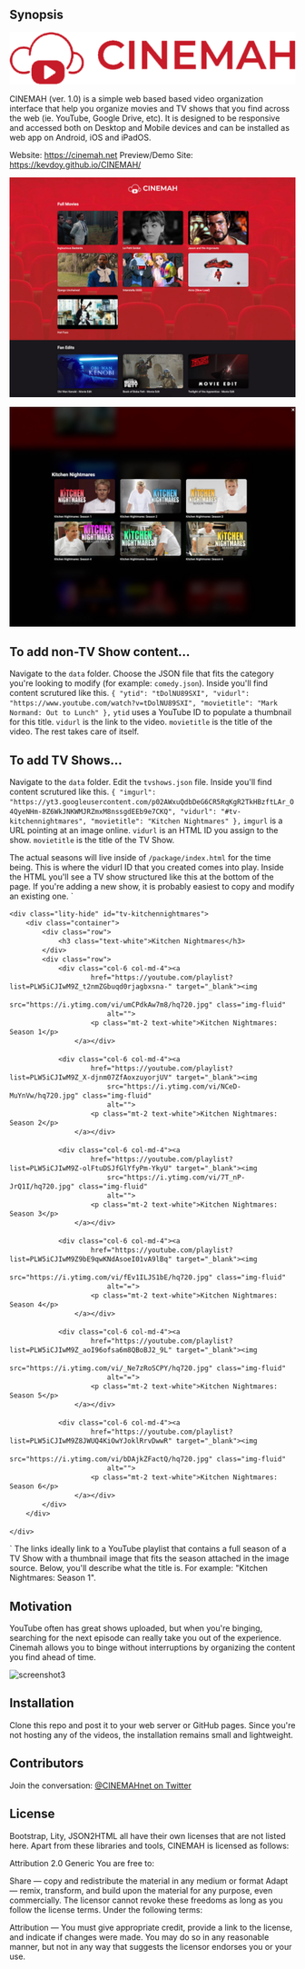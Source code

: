 ## Synopsis
![logo](https://raw.githubusercontent.com/KevDoy/CINEMAH/master/logo.png "CINEMAH logo")

CINEMAH (ver. 1.0) is a simple web based based video organization interface that help you organize movies and TV shows that you find across the web (ie. YouTube, Google Drive, etc). It is designed to be responsive and accessed both on Desktop and Mobile devices and can be installed as web app on Android, iOS and iPadOS.

Website: https://cinemah.net
Preview/Demo Site: https://kevdoy.github.io/CINEMAH/

![screenshot](https://raw.githubusercontent.com/KevDoy/CINEMAH/master/screenshot.jpg "CINEMAH Main Page")

![screenshot2](https://raw.githubusercontent.com/KevDoy/CINEMAH/master/screenshot2.jpg "CINEMAH TV Show Overlay")

## To add non-TV Show content...

Navigate to the `data` folder. Choose the JSON file that fits the category you're looking to modify (for example: `comedy.json`).
Inside you'll find content scrutured like this.
`{
		"ytid": "tDolNU89SXI",
        "vidurl": "https://www.youtube.com/watch?v=tDolNU89SXI",
        "movietitle": "Mark Normand: Out to Lunch"
	},`
`ytid` uses a YouTube ID to populate a thumbnail for this title. `vidurl` is the link to the video. `movietitle` is the title of the video.
The rest takes care of itself.

## To add TV Shows...

Navigate to the `data` folder. Edit the `tvshows.json` file. 
Inside you'll find content scrutured like this.
`{
		"imgurl": "https://yt3.googleusercontent.com/p02AWxuQdbDeG6CR5RqKgR2TkHBzftLAr_O4QyeNHm-8Z6WkJNKWMJRZmxM8nssgdEEb9e7CKQ",
        "vidurl": "#tv-kitchennightmares",
        "movietitle": "Kitchen Nightmares"
	},`
`imgurl` is a URL pointing at an image online. `vidurl` is an HTML ID you assign to the show. `movietitle` is the title of the TV Show.

The actual seasons will live inside of `/package/index.html` for the time being. This is where the vidurl ID that you created comes into play.
Inside the HTML you'll see a TV show structured like this at the bottom of the page. If you're adding a new show, it is probably easiest to copy and modify an existing one.
`
<!-- TV Show: Kitchen Nightmares -->
	<div class="lity-hide" id="tv-kitchennightmares">
		<div class="container">
			<div class="row">
				<h3 class="text-white">Kitchen Nightmares</h3>
			</div>
			<div class="row">
				<div class="col-6 col-md-4"><a
						href="https://youtube.com/playlist?list=PLW5iCJIwM9Z_t2nmZGbuqd0rjagbxsna-" target="_blank"><img
							src="https://i.ytimg.com/vi/umCPdkAw7m8/hq720.jpg" class="img-fluid"
							alt="">
						<p class="mt-2 text-white">Kitchen Nightmares: Season 1</p>
					</a></div>

				<div class="col-6 col-md-4"><a
						href="https://youtube.com/playlist?list=PLW5iCJIwM9Z_X-djnm07ZfAoxzuyorjUV" target="_blank"><img
							src="https://i.ytimg.com/vi/NCeD-MuYnVw/hq720.jpg" class="img-fluid"
							alt="">
						<p class="mt-2 text-white">Kitchen Nightmares: Season 2</p>
					</a></div>

				<div class="col-6 col-md-4"><a
						href="https://youtube.com/playlist?list=PLW5iCJIwM9Z-olFtuDSJfGlYfyPm-YkyU" target="_blank"><img
							src="https://i.ytimg.com/vi/7T_nP-JrQ1I/hq720.jpg" class="img-fluid"
							alt="">
						<p class="mt-2 text-white">Kitchen Nightmares: Season 3</p>
					</a></div>

				<div class="col-6 col-md-4"><a
						href="https://youtube.com/playlist?list=PLW5iCJIwM9Z9bE9qwKNdAsoeI01vA9lBq" target="_blank"><img
							src="https://i.ytimg.com/vi/fEv1ILJS1bE/hq720.jpg" class="img-fluid"
							alt="=">
						<p class="mt-2 text-white">Kitchen Nightmares: Season 4</p>
					</a></div>

				<div class="col-6 col-md-4"><a
						href="https://youtube.com/playlist?list=PLW5iCJIwM9Z_aoI96ofsa6m8QBoBJ2_9L" target="_blank"><img
							src="https://i.ytimg.com/vi/_Ne7zRoSCPY/hq720.jpg" class="img-fluid"
							alt="=">
						<p class="mt-2 text-white">Kitchen Nightmares: Season 5</p>
					</a></div>

				<div class="col-6 col-md-4"><a
						href="https://youtube.com/playlist?list=PLW5iCJIwM9Z8JWUQ4KiOwYJoklRrvDwwR" target="_blank"><img
							src="https://i.ytimg.com/vi/bDAjkZFactQ/hq720.jpg" class="img-fluid"
							alt="">
						<p class="mt-2 text-white">Kitchen Nightmares: Season 6</p>
					</a></div>
			</div>
		</div>

	</div>
`
The links ideally link to a YouTube playlist that contains a full season of a TV Show with a thumbnail image that fits the season attached in the image source. Below, you'll describe what the title is. For example: "Kitchen Nightmares: Season 1".


## Motivation

YouTube often has great shows uploaded, but when you're binging, searching for the next episode can really take you out of the experience. Cinemah allows you to binge without interruptions by organizing the content you find ahead of time.

![screenshot3](https://raw.githubusercontent.com/KevDoy/CINEMAH/master/screenshot3.gif "CINEMAH TV Show binge experience")


## Installation

Clone this repo and post it to your web server or GitHub pages. Since you're not hosting any of the videos, the installation remains small and lightweight.


## Contributors

Join the conversation:
[@CINEMAHnet on Twitter](https://www.twitter.com/CINEMAHnet)

## License
Bootstrap, Lity, JSON2HTML all have their own licenses that are not listed here. Apart from these libraries and tools, CINEMAH is licensed as follows:

Attribution 2.0 Generic
You are free to:


Share — copy and redistribute the material in any medium or format
Adapt — remix, transform, and build upon the material
for any purpose, even commercially.
The licensor cannot revoke these freedoms as long as you follow the license terms.
Under the following terms:

Attribution — You must give appropriate credit, provide a link to the license, and indicate if changes were made. You may do so in any reasonable manner, but not in any way that suggests the licensor endorses you or your use.
